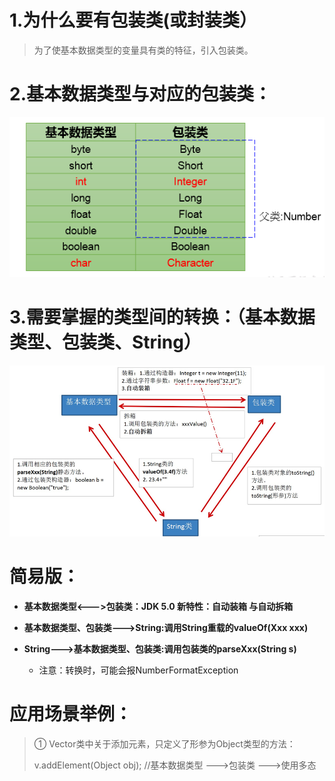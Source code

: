 # 1.为什么要有包装类(或封装类）
  > 为了使基本数据类型的变量具有类的特征，引入包装类。

# 2.基本数据类型与对应的包装类：

![img1](../Chapter_4/img/ch4-13-1.bmp)

# 3.需要掌握的类型间的转换：（基本数据类型、包装类、String）


![img1](../Chapter_4/img/ch4-13-2.bmp)

# 简易版：

* **基本数据类型<--->包装类：JDK 5.0 新特性：自动装箱 与自动拆箱**

* **基本数据类型、包装类--->String:调用String重载的valueOf(Xxx xxx)**

* **String--->基本数据类型、包装类:调用包装类的parseXxx(String s)**

     * 注意：转换时，可能会报NumberFormatException


# 应用场景举例：

>① Vector类中关于添加元素，只定义了形参为Object类型的方法：
>
>v.addElement(Object obj);   //基本数据类型 --->包装类 --->使用多态


